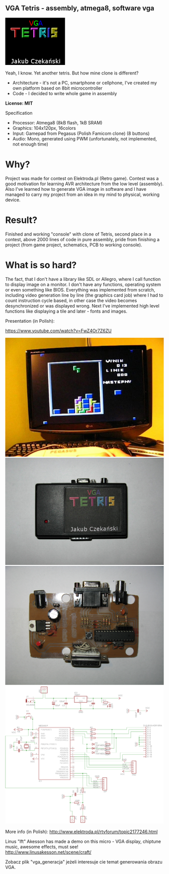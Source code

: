 ﻿## VGA Tetris - assembly, atmega8, software vga

![front](photos/front.png)

Yeah, I know. Yet another tetris. But how mine clone is different?  
- Architecture - it's not a PC, smartphone or cellphone, I've created my own platform based on 8bit microcontroller
- Code - I decided to write whole game in assembly
  
**License: MIT**
  
Specification
- Processor: Atmega8 (8kB flash, 1kB SRAM) 
- Graphics: 104x120px, 16colors 
- Input: Gamepad from Pegasus (Polish Famicom clone) (8 buttons) 
- Audio: Mono, generated using PWM (unfortunately, not implemented, not enough time) 
  

  
# Why?  
Project was made for contest on Elektroda.pl (Retro game). Contest was a good motivation for learning AVR architecture from the low level (assembly).  
Also I've learned how to generate VGA image in software and I have managed to carry my project from an idea in my mind to physical, working device.  
  


# Result?  
Finished and working "console" with clone of Tetris, second place in a contest, above 2000 lines of code in pure assembly, pride from finishing a project (from game project, schematics, PCB to working console).
  


# What is so hard?  
The fact, that I don't have a library like SDL or Allegro, where I call function to display image on a monitor. I don't have any functions, operating system or even something like BIOS. Everything was implemented from scratch, including video generation line by line (the graphics card job) where I had to count instruction cycle based, in other case the video becomes desynchronized or was displayed wrong. Next I've implemented high level functions like displaying a tile and later - fonts and images.
  


Presentation (in Polish):  

https://www.youtube.com/watch?v=FwZ4Or7Z6ZU

![demo](photos/demo.jpg)
![top](photos/top.JPG)
![board](photos/board.JPG)
![schematics](schematics/schematics.png)
  
More info (in Polish): http://www.elektroda.pl/rtvforum/topic2177246.html  
  
Linus "lft" Akesson has made a demo on this micro - VGA display, chiptune music, awesome effects, must see!
http://www.linusakesson.net/scene/craft/  
  
Zobacz plik "vga_generacja" jeżeli interesuje cie temat generowania obrazu VGA.  